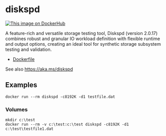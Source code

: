 # diskspd
[![This image on DockerHub](https://img.shields.io/docker/pulls/stefanscherer/diskspd.svg)](https://hub.docker.com/r/stefanscherer/diskspd/)

A feature-rich and versatile storage testing tool, Diskspd (version 2.0.17) combines robust and granular IO workload definition with flexible runtime and output options, creating an ideal tool for synthetic storage subsystem testing and validation.

* [Dockerfile](https://github.com/StefanScherer/dockerfiles-windows/blob/main/diskspd/Dockerfile)

See also https://aka.ms/diskspd

## Examples

```
docker run --rm diskspd -c8192K -d1 testfile.dat
```

### Volumes

```
mkdir c:\test
docker run --rm -v c:\test:c:\test diskspd -c8192K -d1 c:\test\testfile1.dat
```
